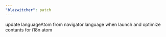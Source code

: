 ```yaml
---
"blazwitcher": patch
---
```


update languageAtom from navigator.language when launch and optimize contants for i18n atom
